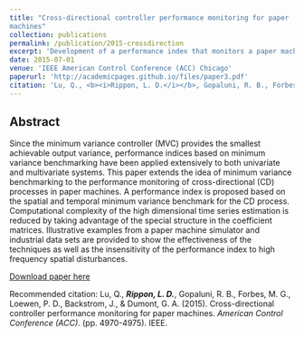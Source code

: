 ```yaml
---
title: "Cross-directional controller performance monitoring for paper
machines"
collection: publications
permalink: /publication/2015-crossdirection
excerpt: 'Development of a performance index that monitors a paper machine control system.'
date: 2015-07-01
venue: 'IEEE American Control Conference (ACC) Chicago'
paperurl: 'http://academicpages.github.io/files/paper3.pdf'
citation: 'Lu, Q., <b><i>Rippon, L. D.</i></b>, Gopaluni, R. B., Forbes, M. G., Loewen, P. D., Backstrom, J., & Dumont, G. A. (2015). &quot;Cross-directional controller performance monitoring for paper machines.&quot; <i>American Control Conference (ACC)</i>. (pp. 4970-4975). IEEE.'
---
```


## Abstract
Since the minimum variance controller (MVC) provides the smallest achievable output variance, performance indices based on minimum variance benchmarking have been applied extensively to both univariate and multivariate systems. This paper extends the idea of minimum variance benchmarking to the performance monitoring of cross-directional (CD) processes in paper machines. A performance index is proposed based on the spatial and temporal minimum variance benchmark for the CD process. Computational complexity of the high dimensional time series estimation is reduced by taking advantage of the special structure in the coefficient matrices. Illustrative examples from a paper machine simulator and industrial data sets are provided to show the effectiveness of the techniques as well as the insensitivity of the performance index to high frequency spatial disturbances.

[Download paper here](http://academicpages.github.io/files/paper3.pdf)

Recommended citation: Lu, Q., <b><i>Rippon, L. D.</i></b>, Gopaluni, R. B., Forbes, M. G., Loewen, P. D., Backstrom, J., & Dumont, G. A. (2015). Cross-directional controller performance monitoring for paper machines. <i>American Control Conference (ACC)</i>. (pp. 4970-4975). IEEE.
